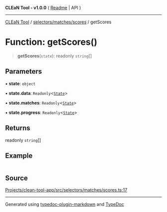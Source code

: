 **CLEaN Tool - v1.0.0** ( [Readme](../../../../README.md) \| API )

***

[CLEaN Tool](../../../../modules.md) / [selectors/matches/scores](../README.md) / getScores

# Function: getScores()

> **getScores**(`state`): readonly `string`[]

## Parameters

▪ **state**: `object`

▪ **state.data**: `Readonly`\<[`State`](../../../../reducers/data/interfaces/State.md)\>

▪ **state.matches**: `Readonly`\<[`State`](../../../progress/progress/private/interfaces/State.md)\>

▪ **state.progress**: `Readonly`\<[`State`](../../../progress/progress/private/interfaces/State.md)\>

## Returns

readonly `string`[]

## Example

```ts

```

## Source

[Projects/clean-tool-app/src/selectors/matches/scores.ts:17](https://github.com/yuckyh/clean-tool-app/)

***

Generated using [typedoc-plugin-markdown](https://www.npmjs.com/package/typedoc-plugin-markdown) and [TypeDoc](https://typedoc.org/)

